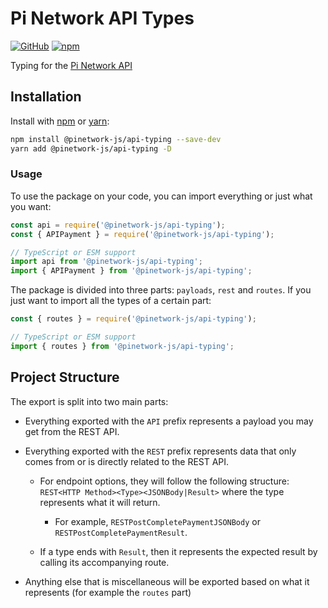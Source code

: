 # Pi Network API Types

[![GitHub](https://img.shields.io/github/license/PiNetwork-js/api-typing)](https://github.com/PiNetwork-js/api-typing/blob/main/LICENSE.md)
[![npm](https://img.shields.io/npm/v/@pinetwork-js/api-typing?color=crimson&logo=npm)](https://www.npmjs.com/package/@pinetwork-js/api-typing)

Typing for the [Pi Network API](https://github.com/pi-apps/pi-platform-docs/blob/master/platform_API.md)

## Installation

Install with [npm](https://www.npmjs.com/) or [yarn](https://yarnpkg.com):

```sh
npm install @pinetwork-js/api-typing --save-dev
yarn add @pinetwork-js/api-typing -D
```

### Usage

To use the package on your code, you can import everything or just what you want:

```js
const api = require('@pinetwork-js/api-typing');
const { APIPayment } = require('@pinetwork-js/api-typing');
```

```ts
// TypeScript or ESM support
import api from '@pinetwork-js/api-typing';
import { APIPayment } from '@pinetwork-js/api-typing';
```

The package is divided into three parts: `payloads`, `rest` and `routes`. If you just want to import all the types of a certain part:

```js
const { routes } = require('@pinetwork-js/api-typing');
```

```ts
// TypeScript or ESM support
import { routes } from '@pinetwork-js/api-typing';
```

## Project Structure

The export is split into two main parts:

- Everything exported with the `API` prefix represents a payload you may get from the REST API.

- Everything exported with the `REST` prefix represents data that only comes from or is directly related to the REST API.

  - For endpoint options, they will follow the following structure: `REST<HTTP Method><Type><JSONBody|Result>` where the type represents what it will return.

    - For example, `RESTPostCompletePaymentJSONBody` or `RESTPostCompletePaymentResult`.

  - If a type ends with `Result`, then it represents the expected result by calling its accompanying route.

- Anything else that is miscellaneous will be exported based on what it represents (for example the `routes` part)
